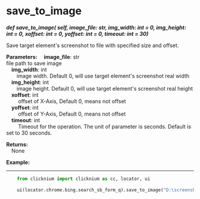 # save_to_image  
***def save_to_image(
        self,
        image_file: str,
        img_width: int = 0,
        img_height: int = 0,
        xoffset: int = 0,
        yoffset: int  = 0,
        timeout: int = 30)***

Save target element's screenshot to file with specified size and offset.

**Parameters:** 
    &emsp;**image_file**: str  
        file path to save image  
    &emsp;**img_width**: int  
        &emsp;&emsp;image width. Default 0, will use target element's screenshot real width  
    &emsp;**img_height**: int  
        &emsp;&emsp;image height. Default 0, will use target element's screenshot real height  
    &emsp;**xoffset**:  int  
        &emsp;&emsp; offset of X-Axis, Default 0, means not offset  
    &emsp;**yoffset**: int  
        &emsp;&emsp; offset of Y-Axis, Default 0, means not offset  
    &emsp;**timeout**: int  
        &emsp;&emsp; Timeout for the operation. The unit of parameter is seconds. Default is set to 30 seconds.  

**Returns:**  
    &emsp;None

**Example:**
***
```python
    from clicknium import clicknium as cc, locator, ui
    
    ui(locator.chrome.bing.search_sb_form_q).save_to_image("D:\screenshot.png")
```
